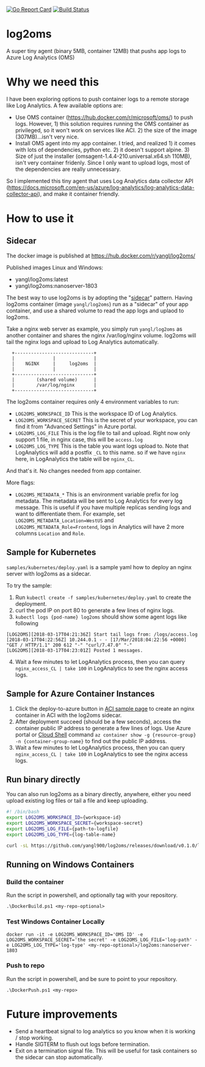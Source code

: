 [![Go Report Card](https://goreportcard.com/badge/github.com/yangl900/log2oms)](https://goreportcard.com/report/github.com/yangl900/log2oms) [![Build Status](https://travis-ci.org/yangl900/log2oms.svg?branch=master)](https://travis-ci.org/yangl900/log2oms)

# log2oms
A super tiny agent (binary 5MB, container 12MB) that pushs app logs to Azure Log Analytics (OMS)

# Why we need this
I have been exploring options to push container logs to a remote storage like Log Analytics. A few available options are:

* Use OMS container (https://hub.docker.com/r/microsoft/oms/) to push logs. However, 1) this solution requires running the OMS container as privileged, so it won't work on services like ACI. 2) the size of the image (307MB)...isn't very nice.
* Install OMS agent into my app container. I tried, and realized 1) it comes with lots of dependencies, python etc. 2) it doesn't support alpine. 3) Size of just the installer (omsagent-1.4.4-210.universal.x64.sh 110MB), isn't very container fridenly. Since I only want to upload logs, most of the dependencies are really unnecessary.

So I implemented this tiny agent that uses Log Analytics data collector API (https://docs.microsoft.com/en-us/azure/log-analytics/log-analytics-data-collector-api), and make it container friendly.

# How to use it
## Sidecar

The docker image is published at https://hub.docker.com/r/yangl/log2oms/

Published images Linux and Windows:
- yangl/log2oms:latest
- yangl/log2oms:nanoserver-1803

The best way to use log2oms is by adopting the "[sidecar](https://docs.microsoft.com/en-us/azure/architecture/patterns/sidecar)" pattern. Having log2oms container (image `yangl/log2oms`) run as a "sidecar" of your app container, and use a shared volume to read the app logs and uplaod to log2oms.

Take a nginx web server as example, you simply run `yangl/log2oms` as another container and shares the nginx /var/log/nginx volume. log2oms will tail the nginx logs and upload to Log Analytics automatically.

```
  +-----------------------------+
  |              |              |
  |    NGINX     |     log2oms  |
  |              |              |
  +-----------------------------+
  |        (shared volume)      |
  |        /var/log/nginx       |
  +-----------------------------+
```

The log2oms container requires only 4 environment variables to run:

* `LOG2OMS_WORKSPACE_ID` This is the workspace ID of Log Analytics.
* `LOG2OMS_WORKSPACE_SECRET` This is the secret of your workspace, you can find it from "Advanced Settings" in Azure portal.
* `LOG2OMS_LOG_FILE` This is the log file to tail and upload. Right now only support 1 file, in nginx case, this will be `access.log`
* `LOG2OMS_LOG_TYPE` This is the table you want logs upload to. Note that LogAnalytics will add a postfix `_CL` to this name. so if we have `nginx` here, in LogAnalytics the table will be `nginx_CL`.

And that's it. No changes needed from app container.

More flags:
* `LOG2OMS_METADATA_*` This is an environment variable prefix for log metadata. The metadata will be sent to Log Analytics for every log message. This is useful if you have multiple replicas sending logs and want to differentiate them. For example, set `LOG2OMS_METADATA_Location=WestUS` and `LOG2OMS_METADATA_Role=Frontend`, logs in Analytics will have 2 more columns `Location` and `Role`.

## Sample for Kubernetes
`samples/kubernetes/deploy.yaml` is a sample yaml how to deploy an nginx server with log2oms as a sidecar. 

To try the sample:
1. Run `kubectl create -f samples/kubernetes/deploy.yaml` to create the deployment. 
2. curl the pod IP on port 80 to generate a few lines of nginx logs.
3. `kubectl logs {pod-name} log2oms` should show some agent logs like following
```
[LOG2OMS][2018-03-17T04:21:36Z] Start tail logs from: /logs/access.log
[2018-03-17T04:22:56Z] 10.244.0.1 - - [17/Mar/2018:04:22:56 +0000] "GET / HTTP/1.1" 200 612 "-" "curl/7.47.0" "-"
[LOG2OMS][2018-03-17T04:23:01Z] Posted 1 messages.
```
4. Wait a few minutes to let LogAnalytics process, then you can query `nginx_access_CL | take 100` in LogAnalytics to see the nginx access logs.

## Sample for Azure Container Instances
1. Click the deploy-to-azure button in [ACI sample page](https://github.com/yangl900/log2oms/tree/master/samples/azure-container-instance) to create an nginx container in ACI with the log2oms sidecar. 
2. After deployment succeed (should be a few seconds), access the container public IP address to generate a few lines of logs. Use Azure portal or [Cloud Shell](https://shell.azure.com) command `az container show -g {resource-group} -n {container-group-name}` to find out the public IP address.
3. Wait a few minutes to let LogAnalytics process, then you can query `nginx_access_CL | take 100` in LogAnalytics to see the nginx access logs.

## Run binary directly
You can also run log2oms as a binary directly, anywhere, either you need upload existing log files or tail a file and keep uploading.

```bash
#! /bin/bash
export LOG2OMS_WORKSPACE_ID={workspace-id}
export LOG2OMS_WORKSPACE_SECRET={workspace-secret}
export LOG2OMS_LOG_FILE={path-to-logfile}
export LOG2OMS_LOG_TYPE={log-table-name}

curl -sL https://github.com/yangl900/log2oms/releases/download/v0.1.0/log2oms_linux_64-bit.tar.gz | tar xz && ./log2oms
```

## Running on Windows Containers

### Build the container

Run the script in powershell, and optionally tag with your repository.

```
.\DockerBuild.ps1 <my-repo-optional>
```

### Test Windows Container Locally
```
docker run -it -e LOG2OMS_WORKSPACE_ID='OMS ID' -e LOG2OMS_WORKSPACE_SECRET='the secret' -e LOG2OMS_LOG_FILE='log-path' -e LOG2OMS_LOG_TYPE='log-type' <my-repo-optional>/log2oms:nanoserver-1803
```

### Push to repo

Run the script in powershell, and be sure to point to your repository.

```
.\DockerPush.ps1 <my-repo>
```

# Future improvements
* Send a heartbeat signal to log analytics so you know when it is working / stop working.
* Handle SIGTERM to flush out logs before termination.
* Exit on a termination signal file. This will be useful for task containers so the sidecar can stop automatically.
